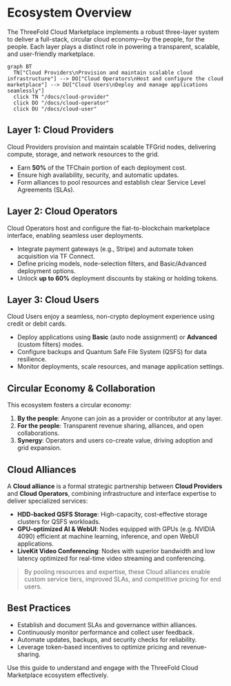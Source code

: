 # Ecosystem Overview

The ThreeFold Cloud Marketplace implements a robust three-layer system to deliver a full-stack, circular cloud economy—by the people, for the people. Each layer plays a distinct role in powering a transparent, scalable, and user-friendly marketplace.

```mermaid
graph BT
  TN["Cloud Providers\nProvision and maintain scalable cloud infrastructure"] --> DO["Cloud Operators\nHost and configure the cloud marketplace"] --> DU["Cloud Users\nDeploy and manage applications seamlessly"]
  click TN "/docs/cloud-provider"
  click DO "/docs/cloud-operator"
  click DU "/docs/cloud-user"
```

## Layer 1: Cloud Providers

Cloud Providers provision and maintain scalable TFGrid nodes, delivering compute, storage, and network resources to the grid.

- Earn **50%** of the TFChain portion of each deployment cost.
- Ensure high availability, security, and automatic updates.
- Form alliances to pool resources and establish clear Service Level Agreements (SLAs).

## Layer 2: Cloud Operators

Cloud Operators host and configure the fiat-to-blockchain marketplace interface, enabling seamless user deployments.

- Integrate payment gateways (e.g., Stripe) and automate token acquisition via TF Connect.
- Define pricing models, node-selection filters, and Basic/Advanced deployment options.
- Unlock **up to 60%** deployment discounts by staking or holding tokens.

## Layer 3: Cloud Users

Cloud Users enjoy a seamless, non-crypto deployment experience using credit or debit cards.

- Deploy applications using **Basic** (auto node assignment) or **Advanced** (custom filters) modes.
- Configure backups and Quantum Safe File System (QSFS) for data resilience.
- Monitor deployments, scale resources, and manage application settings.

## Circular Economy & Collaboration

This ecosystem fosters a circular economy:

1. **By the people**: Anyone can join as a provider or contributor at any layer.
2. **For the people**: Transparent revenue sharing, alliances, and open collaborations.
3. **Synergy**: Operators and users co-create value, driving adoption and grid expansion.

## Cloud Alliances

A **Cloud alliance** is a formal strategic partnership between **Cloud Providers** and **Cloud Operators**, combining infrastructure and interface expertise to deliver specialized services:

- **HDD-backed QSFS Storage**: High-capacity, cost-effective storage clusters for QSFS workloads.
- **GPU-optimized AI & WebUI**: Nodes equipped with GPUs (e.g. NVIDIA 4090) efficient at machine learning, inference, and open WebUI applications.
- **LiveKit Video Conferencing**: Nodes with superior bandwidth and low latency optimized for real-time video streaming and conferencing.

> By pooling resources and expertise, these Cloud alliances enable custom service tiers, improved SLAs, and competitive pricing for end users.

## Best Practices

- Establish and document SLAs and governance within alliances.
- Continuously monitor performance and collect user feedback.
- Automate updates, backups, and security checks for reliability.
- Leverage token-based incentives to optimize pricing and revenue-sharing.

Use this guide to understand and engage with the ThreeFold Cloud Marketplace ecosystem effectively.